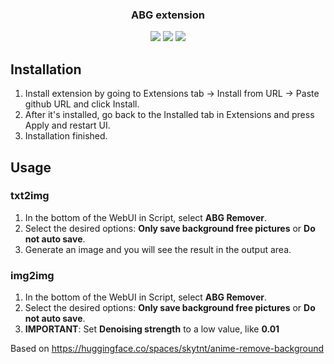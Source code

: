 <h3 align="center">
<b>ABG extension</b>
</h3>

<p align="center">
	<a href="https://github.com/KutsuyaYuki/ABG_extension/stargazers"><img src="https://img.shields.io/github/stars/KutsuyaYuki/ABG_extension?style=for-the-badge"></a>
	<a href="https://github.com/KutsuyaYuki/ABG_extension/issues"><img src="https://img.shields.io/github/issues/KutsuyaYuki/ABG_extension?style=for-the-badge"></a>
	<a href="https://github.com/KutsuyaYuki/ABG_extension/contributors"><img src="https://img.shields.io/github/last-commit/KutsuyaYuki/ABG_extension?style=for-the-badge"></a>
</p>

## Installation

 1. Install extension by going to Extensions tab -> Install from URL -> Paste github URL and click Install.
 2. After it's installed, go back to the Installed tab in Extensions and press Apply and restart UI.
 3. Installation finished.

## Usage

### txt2img

 1. In the bottom of the WebUI in Script, select **ABG Remover**.
 2. Select the desired options: **Only save background free pictures** or **Do not auto save**.
 3. Generate an image and you will see the result in the output area.

### img2img

 1. In the bottom of the WebUI in Script, select **ABG Remover**.
 2. Select the desired options: **Only save background free pictures** or **Do not auto save**.
 3. **IMPORTANT**: Set **Denoising strength** to a low value, like **0.01**

Based on https://huggingface.co/spaces/skytnt/anime-remove-background

